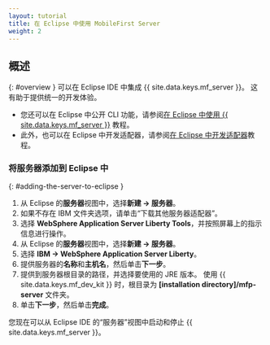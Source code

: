 ```yaml
---
layout: tutorial
title: 在 Eclipse 中使用 MobileFirst Server
weight: 2
---
```

<!-- NLS_CHARSET=UTF-8 -->
## 概述
{: #overview }
可以在 Eclipse IDE 中集成 {{ site.data.keys.mf_server }}。 这有助于提供统一的开发体验。

* 您还可以在 Eclipse 中公开 CLI 功能，请参阅[在 Eclipse 中使用 {{ site.data.keys.mf_server }}](../../../../application-development/using-mobilefirst-cli-in-eclipse) 教程。
* 此外，也可以在 Eclipse 中开发适配器，请参阅[在 Eclipse 中开发适配器](../../../../adapters/developing-adapters)教程。

### 将服务器添加到 Eclipse 中
{: #adding-the-server-to-eclipse }
1. 从 Eclipse 的**服务器**视图中，选择**新建 → 服务器**。
2. 如果不存在 IBM 文件夹选项，请单击“下载其他服务器适配器”。
3. 选择 **WebSphere Application Server Liberty Tools**，并按照屏幕上的指示信息进行操作。
4. 从 Eclipse 的**服务器**视图中，选择**新建 → 服务器**。
5. 选择 **IBM → WebSphere Application Server Liberty**。
6. 提供服务器的**名称**和**主机名**，然后单击**下一步**。
7. 提供到服务器根目录的路径，并选择要使用的 JRE 版本。 使用 {{ site.data.keys.mf_dev_kit }} 时，根目录为 **[installation directory]/mfp-server** 文件夹。
8. 单击**下一步**，然后单击**完成**。

您现在可以从 Eclipse IDE 的“服务器”视图中启动和停止 {{ site.data.keys.mf_server }}。
